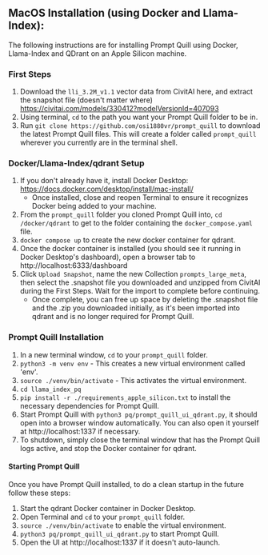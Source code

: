 ## MacOS Installation (using Docker and Llama-Index):

The following instructions are for installing Prompt Quill using Docker, Llama-Index and QDrant on an Apple Silicon machine. 

### First Steps
1. Download the `lli_3.2M_v1.1` vector data from CivitAI here, and extract the snapshot file (doesn't matter where) https://civitai.com/models/330412?modelVersionId=407093
2. Using terminal, `cd` to the path you want your Prompt Quill folder to be in. 
3. Run `git clone https://github.com/osi1880vr/prompt_quill` to download the latest Prompt Quill files. This will create a folder called `prompt_quill` wherever you currently are in the terminal shell. 

### Docker/Llama-Index/qdrant Setup
1. If you don't already have it, install Docker Desktop: https://docs.docker.com/desktop/install/mac-install/ 
    - Once installed, close and reopen Terminal to ensure it recognizes Docker being added to your machine.
2. From the `prompt_quill` folder you cloned Prompt Quill into, `cd /docker/qdrant` to get to the folder containing the `docker_compose.yaml` file. 
3. `docker compose up` to create the new docker container for qdrant.
4. Once the docker container is installed (you should see it running in Docker Desktop's dashboard), open a browser tab to http://localhost:6333/dashboard
5. Click `Upload Snapshot`, name the new Collection `prompts_large_meta`, then select the .snapshot file you downloaded and unzipped from CivitAI during the First Steps. Wait for the import to complete before continuing. 
    - Once complete, you can free up space by deleting the .snapshot file and the .zip you downloaded initially, as it's been imported into qdrant and is no longer required for Prompt Quill.

### Prompt Quill Installation
1. In a new terminal window, `cd` to your `prompt_quill` folder.
2. `python3 -m venv env` - This creates a new virtual environment called 'env'.
3. `source ./venv/bin/activate` - This activates the virtual environment. 
4. `cd llama_index_pq`
5. `pip install -r ./requirements_apple_silicon.txt` to install the necessary dependencies for Prompt Quill. 
6. Start Prompt Quill with `python3 pq/prompt_quill_ui_qdrant.py`, it should open into a browser window automatically. You can also open it yourself at http://localhost:1337 if necessary.
7. To shutdown, simply close the terminal window that has the Prompt Quill logs active, and stop the Docker container for qdrant. 

#### Starting Prompt Quill

Once you have Prompt Quill installed, to do a clean startup in the future follow these steps: 

1. Start the qdrant Docker container in Docker Desktop.
2. Open Terminal and `cd` to your `prompt_quill` folder.
3. `source ./venv/bin/activate` to enable the virtual environment.
4. `python3 pq/prompt_quill_ui_qdrant.py` to start Prompt Quill.
5. Open the UI at http://localhost:1337 if it doesn't auto-launch.